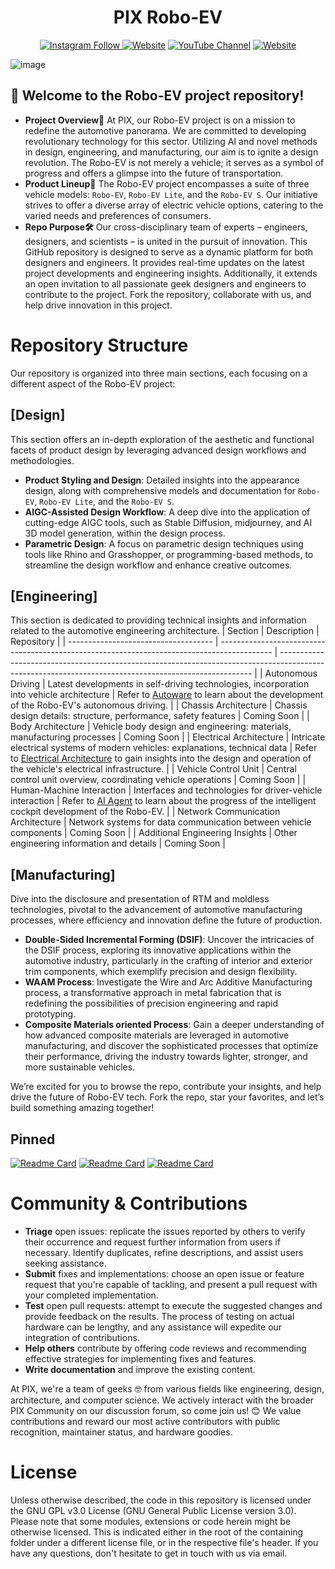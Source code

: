 <h1 align="center">
  PIX Robo-EV
</h1>

<p align="center">
  <a href="https://www.instagram.com/pix_roboev"><img src="https://img.shields.io/badge/Instagram-Robo--EV-00C300?style=flat-square&amp;logo=Instagram&amp;logoColor=white" alt="Instagram Follow">
  <a href="https://discord.com/invite/pix-roboev"><img src="https://img.shields.io/badge/Discord-Robo--EV-royalblue?style=flat-square&amp;logo=Discord&amp;logoColor=white" alt="Website"></a>
  <a href="https://www.youtube.com/@PIX_Roboev_official"><img src="https://img.shields.io/badge/YouTube-Robo--EV-FF0000?style=flat-square&amp;logo=youtube&amp;logoColor=white" alt="YouTube Channel"></a>
  <a href="https://www.pixmoving.com/"><img src="https://img.shields.io/badge/https://-PIXMOVING-FFFC00?style=flat-square" alt="Website"></a>
</p>

<p align="center">
<!--   <a href="https://twitter.com/SpeckleSystems"><img src="https://img.shields.io/twitter/follow/SpeckleSystems?style=social" alt="Twitter Follow"></a> 
  <a href="https://speckle.community"><img src="https://img.shields.io/discourse/users?server=https%3A%2F%2Fspeckle.community&amp;style=flat-square&amp;logo=discourse&amp;logoColor=white" alt="Community forum users"></a>
  <a href="https://www.pixmoving.com/"><img src="https://img.shields.io/badge/https://-pixmoving-royalblue?style=flat-square" alt="website"></a>
  <a href="https://speckle.guide/dev/"><img src="https://img.shields.io/badge/docs-speckle.guide-orange?style=flat-square&amp;logo=read-the-docs&amp;logoColor=white" alt="docs"></a> -->
</p>

![image](https://github.com/user-attachments/assets/f10f2dc7-f553-4dbd-851a-6617292683e9)

## 🤗 Welcome to the Robo-EV project repository! 

- **Project Overview🚗**
At PIX, our Robo-EV project is on a mission to redefine the automotive panorama. We are committed to developing revolutionary technology for this sector. Utilizing AI and novel methods in design, engineering, and manufacturing, our aim is to ignite a design revolution. The Robo-EV is not merely a vehicle; it serves as a symbol of progress and offers a glimpse into the future of transportation.
- **Product Lineup🌟**
The Robo-EV project encompasses a suite of three vehicle models: `Robo-EV`, `Robo-EV Lite`, and the `Robo-EV S`. Our initiative strives to offer a diverse array of electric vehicle options, catering to the varied needs and preferences of consumers.
- **Repo Purpose🛠️**
Our cross-disciplinary team of experts – engineers, designers, and scientists – is united in the pursuit of innovation. This GitHub repository is  designed to serve as a dynamic platform for both designers and engineers. It provides real-time updates on the latest project developments and engineering insights. Additionally, it extends an open invitation to all passionate geek designers and engineers to contribute to the project. Fork the repository, collaborate with us, and help drive innovation in this project.


# Repository Structure
Our repository is organized into three main sections, each focusing on a different aspect of the Robo-EV project:
## [Design]
This section offers an in-depth exploration of the aesthetic and functional facets of product design by leveraging advanced design workflows and methodologies.
- **Product Styling and Design**: Detailed insights into the appearance design, along with comprehensive models and documentation for `Robo-EV`, `Robo-EV Lite`, and the `Robo-EV S`.
- **AIGC-Assisted Design Workflow**: A deep dive into the application of cutting-edge AIGC tools, such as Stable Diffusion, midjourney, and AI 3D model generation, within the design process.
- **Parametric Design**: A focus on parametric design techniques using tools like Rhino and Grasshopper, or programming-based methods, to streamline the design workflow and enhance creative outcomes.
## [Engineering]
This section is dedicated to providing technical insights and information related to the automotive engineering architecture.
| Section                            | Description                                                                               | Repository                                                                                                                                              |
| ------------------------------------ | ------------------------------------------------------------------------------------------- | ----------------------------------------------------------------------------------------------------------------------------------------------------- |
| Autonomous Driving                 | Latest developments in self-driving technologies, incorporation into vehicle architecture | Refer to [Autoware](https://github.com/pixmoving-moveit/Autoware.git) to learn about the development of the Robo-EV's autonomous driving.              |
| Chassis Architecture               | Chassis design details: structure, performance, safety features                           | Coming Soon                                                                                                                                         |
| Body Architecture                  | Vehicle body design and engineering: materials, manufacturing processes                   | Coming Soon                                                                                                                                         |
| Electrical Architecture            | Intricate electrical systems of modern vehicles: explanations, technical data             | Refer to [Electrical Architecture](https://github.com/pixmoving-auto/Robo-EV-Electrical-Architecture/blob/main/README.md) to gain insights into the design and operation of the vehicle's electrical infrastructure.                                                                                                                                         |
| Vehicle Control Unit               | Central control unit overview, coordinating vehicle operations                            | Coming Soon                                                                                                                                         |
| Human-Machine Interaction          | Interfaces and technologies for driver-vehicle interaction                                | Refer to [AI Agent](https://github.com/pixmoving-auto/AI-Agent.git) to learn about the progress of the intelligent cockpit development of the Robo-EV. |
| Network Communication Architecture | Network systems for data communication between vehicle components                         | Coming Soon                                                                                                                                         |
| Additional Engineering Insights    | Other engineering information and details                                                 | Coming Soon                                                                                                                                         |
## [Manufacturing]
Dive into the disclosure and presentation of RTM and moldless technologies, pivotal to the advancement of automotive manufacturing processes, where efficiency and innovation define the future of production.
- **Double-Sided Incremental Forming (DSIF)**: Uncover the intricacies of the DSIF process, exploring its innovative applications within the automotive industry, particularly in the crafting of interior and exterior trim components, which exemplify precision and design flexibility.
- **WAAM Process**: Investigate the Wire and Arc Additive Manufacturing process, a transformative approach in metal fabrication that is redefining the possibilities of precision engineering and rapid prototyping.
- **Composite Materials oriented Process**: Gain a deeper understanding of how advanced composite materials are leveraged in automotive manufacturing, and discover the sophisticated processes that optimize their performance, driving the industry towards lighter, stronger, and more sustainable vehicles.

We’re excited for you to browse the repo, contribute your insights, and help drive the future of Robo-EV tech. Fork the repo, star your favorites, and let’s build something amazing together!

## Pinned
[![Readme Card](https://github-readme-stats.vercel.app/api/pin/?username=pixmoving-moveit&repo=Autoware&bg_color=ffffff)](https://github.com/pixmoving-moveit/Autoware)
[![Readme Card](https://github-readme-stats.vercel.app/api/pin/?username=pixmoving-auto&repo=Robo-EV-Electrical-Architecture&bg_color=ffffff)](https://github.com/pixmoving-auto/Robo-EV-Electrical-Architecture.git)
[![Readme Card](https://github-readme-stats.vercel.app/api/pin/?username=pixmoving-auto&repo=AI-Agent&bg_color=ffffff)](https://github.com/pixmoving-auto/AI-Agent.git)

# Community & Contributions
* **Triage** open issues:  replicate the issues reported by others to verify their occurrence and request further information from users if necessary. Identify duplicates, refine descriptions, and assist users seeking assistance.
* **Submit** fixes and implementations: choose an open issue or feature request that you're capable of tackling, and present a pull request with your completed implementation.
* **Test** open pull requests: attempt to execute the suggested changes and provide feedback on the results. The process of testing on actual hardware can be lengthy, and any assistance will expedite our integration of contributions.
* **Help others** contribute by offering code reviews and recommending effective strategies for implementing fixes and features.
* **Write documentation** and improve the existing content.
  
At PIX, we're a team of geeks 🤓 from various fields like engineering, design, architecture, and computer science. We actively interact with the broader PIX Community on our discussion forum, so come join us! 😊 We value contributions and reward our most active contributors with public recognition, maintainer status, and hardware goodies.

# License
Unless otherwise described, the code in this repository is licensed under the GNU GPL v3.0 License (GNU General Public License version 3.0). Please note that some modules, extensions or code herein might be otherwise licensed. This is indicated either in the root of the containing folder under a different license file, or in the respective file's header. If you have any questions, don't hesitate to get in touch with us via email.
